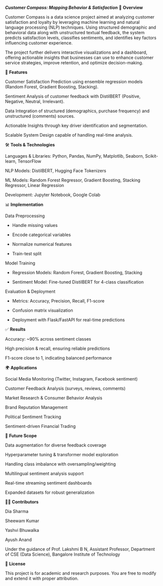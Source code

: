***Customer Compass: Mapping Behavior & Satisfaction***
📌 **Overview**

Customer Compass is a data science project aimed at analyzing customer satisfaction and loyalty by leveraging machine learning and natural language processing (NLP) techniques. Using structured demographic and behavioral data along with unstructured textual feedback, the system predicts satisfaction levels, classifies sentiments, and identifies key factors influencing customer experience.

The project further delivers interactive visualizations and a dashboard, offering actionable insights that businesses can use to enhance customer service strategies, improve retention, and optimize decision-making.

🚀 **Features**

Customer Satisfaction Prediction using ensemble regression models (Random Forest, Gradient Boosting, Stacking).

Sentiment Analysis of customer feedback with DistilBERT (Positive, Negative, Neutral, Irrelevant).

Data Integration of structured (demographics, purchase frequency) and unstructured (comments) sources.

Actionable Insights through key driver identification and segmentation.

Scalable System Design capable of handling real-time analysis.

🛠 **Tools & Technologies**

Languages & Libraries: Python, Pandas, NumPy, Matplotlib, Seaborn, Scikit-learn, TensorFlow

NLP Models: DistilBERT, Hugging Face Tokenizers

ML Models: Random Forest Regressor, Gradient Boosting, Stacking Regressor, Linear Regression

Development: Jupyter Notebook, Google Colab

📊 **Implementation**

Data Preprocessing

- Handle missing values

- Encode categorical variables

- Normalize numerical features

- Train-test split

Model Training

- Regression Models: Random Forest, Gradient Boosting, Stacking

- Sentiment Model: Fine-tuned DistilBERT for 4-class classification

Evaluation & Deployment

- Metrics: Accuracy, Precision, Recall, F1-score

- Confusion matrix visualization

- Deployment with Flask/FastAPI for real-time predictions

✅ **Results**

Accuracy: ~90% across sentiment classes

High precision & recall, ensuring reliable predictions

F1-score close to 1, indicating balanced performance

🌍 **Applications**

Social Media Monitoring (Twitter, Instagram, Facebook sentiment)

Customer Feedback Analysis (surveys, reviews, comments)

Market Research & Consumer Behavior Analysis

Brand Reputation Management

Political Sentiment Tracking

Sentiment-driven Financial Trading

🔮 **Future Scope**

Data augmentation for diverse feedback coverage

Hyperparameter tuning & transformer model exploration

Handling class imbalance with oversampling/weighting

Multilingual sentiment analysis support

Real-time streaming sentiment dashboards

Expanded datasets for robust generalization

👩‍💻 **Contributors**

Dia Sharma

Sheewam Kumar

Yashvi Bhuwalka

Ayush Anand

Under the guidance of Prof. Lakshmi B N, Assistant Professor, Department of CSE (Data Science), Bangalore Institute of Technology

📜 **License**

This project is for academic and research purposes. You are free to modify and extend it with proper attribution.
